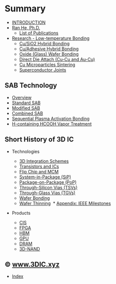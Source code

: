 # Summary

* [INTRODUCTION](INTRO.md)
* [Ran He, Ph.D.](heran.md)
  * [List of Publications](heran/pub.md)
* [Research - Low-temperature Bonding](heran/research-bonding.md)
  * [Cu/SiO2 Hybrid Bonding](heran/Cu-oxide-hybrid-bonding.md)
  * [Cu/Adhesive Hybrid Bonding](heran/Cu-adhesive-hybrid-bonding.md)
  * [Oxide \(Glass\) Wafer Bonding](heran/glass-glass-bonding.md)
  * [Direct Die Attach \(Cu-Cu and Au-Cu\)](heran/direct-die-attach.md)
  * [Cu Microparticles Sintering](heran/Cu-microparticles-sintering.md)
  * [Superconductor Joints](heran/superconductor-joints.md)

## SAB Technology

* [Overview](sab/sab.md)
* [Standard SAB](sab/standard-sab.md)
* [Modified SAB](sab/modified-sab.md)
* [Combined SAB](sab/combined-sab.md)
* [Sequential Plasma Activation Bonding](sab/sequential-plasma-activation-bonding.md)
* [H-containing HCOOH Vapor Treatment](sab/h-containing-hcooh-vapor.md)

## Short History of 3D IC

* Technologies
  * [3D Integration Schemes](tech/3d-schemes.md)
  * [Transistors and ICs](tech/transistor.md)
  * [Flip Chip and MCM](tech/flip-chip-and-mcm.md)
  * [System-in-Package \(SiP\)](tech/sip.md)
  * [Package-on-Package \(PoP\)](tech/pop.md)
  * [Through-Silicon Vias \(TSVs\)](tech/tsv.md)
  * [Through-Glass Vias \(TGVs\)](tech/tgv.md)
  * [Wafer Bonding](tech/wafer-bonding.md)
  * [Wafer Thinning](tech/wafer-thinning.md)
  * [Appendix: IEEE Milestones](tech/ieee-milestones.md)

* Products
  * [CIS](tech/cis.md)
  * [FPGA](tech/fpga.md)
  * [HBM](tech/hbm.md)
  * [GPU]((tech/gpu.md))
  * [DRAM]((tech/dram.md))
  * [3D-NAND]((tech/3d-nand.md))

## © www.3DIC.xyz

* [Index](tags.md)

